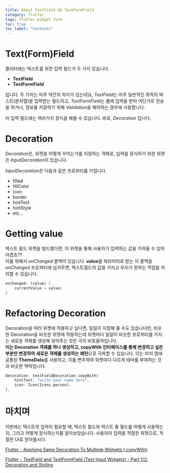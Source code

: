 ```yaml
---
title: About TextField && TextFormField
category: flutter
tags: flutter widget form
toc: true
toc_label: "Contents"
---
```


# Text(Form)Field

플러터에는 텍스트를 위한 입력 필드가 두 가지 있습니다.

- **TextField**
- **TextFormField**

입니다. 
두 가지는 아주 약간의 차이가 있는데요,
*TextField*는 아주 일반적인 목적의 텍스트(문자열)을 입력받는 필드이고,
*TextFormField*는 폼에 입력을 받아 어딘가로 전송을 하거나, 정보를 저장하기 위해 *Validation*을 해야하는 경우에 사용합니다.

이 입력 필드에는 여러가지 장식을 해줄 수 있습니다.
바로, *Decoration* 입니다.

# Decoration

*Decoration*은, 위젯을 어떻게 꾸미는가를 지정하는 객체로, 입력을 장식하기 위한 위젯은 
*InputDecoration*이 있습니다.  

*InputDecoration*은 다음과 같은 프로퍼티를 가집니다.

- filled
- fillColor
- icon
- border
- hintText
- hintStyle
- etc…

# Getting value

텍스트 필드 위젯을 빌드했다면, 이 위젯을 통해 사용자가 입력하는 값을 가져올 수 있어야겠죠??  
이를 위해서 *onChanged* 콜백이 있습니다. **value**를 파라미터로 받는 이 콜백을 *onChanged* 프로퍼티에 넘겨주면, 텍스트필드의 값을 가지고 우리가 원하는 작업을 처리할 수 있습니다.

```dart
onchanged: (value) {
	currentValue = value;
}
```

# Refactoring Decoration

Decoration을 여러 위젯에 적용하고 싶다면, 일일이 지정해 줄 수도 있습니다만, 비슷한 Decoration을 비슷한 위젯에 적용하는데 위젯마다 일일이 비슷한 프로퍼티를 가지는 새로운 객체를 생성해 넣어주는 것은 극히 비효율적입니다.  
**이는 Decoration 객체를 하나 생성하고, copyWith 인터페이스를 통해 변경하고 싶은 부분만 변경하여 새로운 객체를 생성하는 패턴**으로 극복할 수 있습니다. 이는 마치 앱에 공통된 **ThemeData**를 사용하고, 이를 변주하여 위젯마다 다르게 테마를 부여하는 것과 비슷한 맥락입니다.

```dart
decoration: textFieldDecoration.copyWith(
	hintText: "write your name here",
	icon: Icon(Icons.person),
),
```

# 마치며

이번에는 텍스트의 입력이 필요할 때, 텍스트 필드와 텍스트 폼 필드를 어떻게 사용하는지, 그리고 어떻게 장식하는지를 알아보았습니다. 사용자의 입력을 적절한 위젯으로, 적절한 UI로 받아봅시다.

[Flutter - Applying Same Decoration To Multiple Widgets (.copyWith)](https://www.youtube.com/watch?v=r1imQrumtuo&ab_channel=FlutterMentor)

[Flutter - TextField and TextFormField (Text Input Widgets) - Part 1/2: Decoration and Styling](https://www.youtube.com/watch?v=_u72QgwsSq0)